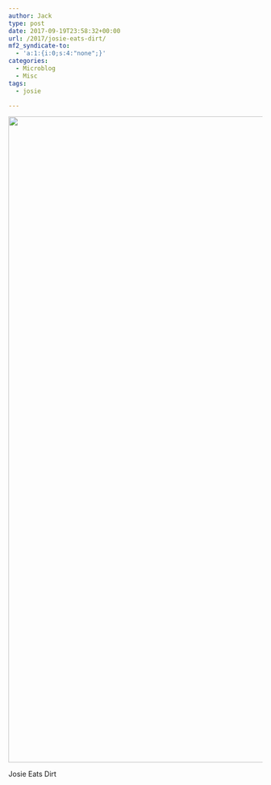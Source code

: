 ```yaml
---
author: Jack
type: post
date: 2017-09-19T23:58:32+00:00
url: /2017/josie-eats-dirt/
mf2_syndicate-to:
  - 'a:1:{i:0;s:4:"none";}'
categories:
  - Microblog
  - Misc
tags:
  - josie

---
```

<img class="alignnone wp-image-168 size-full" src="/wp-content/uploads/2017/09/Josie.jpg" alt="" width="1280" height="1280" srcset="/wp-content/uploads/2017/09/Josie.jpg 1280w, /wp-content/uploads/2017/09/Josie-150x150.jpg 150w, /wp-content/uploads/2017/09/Josie-300x300.jpg 300w, /wp-content/uploads/2017/09/Josie-768x768.jpg 768w, /wp-content/uploads/2017/09/Josie-1024x1024.jpg 1024w, /wp-content/uploads/2017/09/Josie-700x700.jpg 700w" sizes="(max-width: 1280px) 100vw, 1280px" />

Josie Eats Dirt